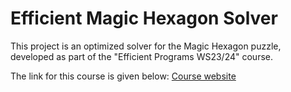 # Efficient Magic Hexagon Solver

This project is an optimized solver for the Magic Hexagon puzzle, developed as part of the "Efficient Programs WS23/24" course. 

The link for this course is given below:
[Course website](https://tiss.tuwien.ac.at/course/courseDetails.xhtml?dswid=3475&dsrid=44&courseNr=185190&semester=2024W&locale=en)
